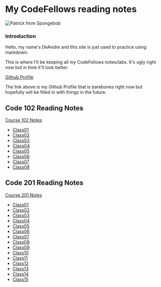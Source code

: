 # My CodeFellows reading notes

![Patrick from Spongebob](https://i.kym-cdn.com/entries/icons/original/000/009/803/spongebob-squarepants-patrick-spongebob-patrick-star-background-225039.jpg)




### Introduction

Hello, my name's DeAndre and this site is just used to practice using markdown.

This is where I'll be keeping all my CodeFellows notes/labs.
It's ugly right now but in time it'll look better.

[Github Profile](https://github.com/HighMid)


The link above is my Github Profile that is barebones right now but hopefully will be filled in with things in the future.


## Code 102 Reading Notes
[Course 102 Notes](https://github.com/HighMid/reading-notes/tree/main/102-notes)

- [Class01](https://github.com/HighMid/reading-notes/blob/main/102-notes/class-01.md)
- [Class02](https://github.com/HighMid/reading-notes/blob/main/102-notes/class-02.md)
- [Class03](https://github.com/HighMid/reading-notes/blob/main/102-notes/class-03.md)
- [Class04](https://github.com/HighMid/reading-notes/blob/main/102-notes/class-04.md)
- [Class05](https://github.com/HighMid/reading-notes/blob/main/102-notes/class-05.md)
- [Class06](https://github.com/HighMid/reading-notes/blob/main/102-notes/class-06.md)
- [Class07](https://github.com/HighMid/reading-notes/blob/main/102-notes/class-07.md)
- [Class08](https://github.com/HighMid/reading-notes/blob/main/102-notes/class-08.md)

## Code 201 Reading Notes
[Course 201 Notes](https://github.com/HighMid/reading-notes/tree/main/201-notes)
- [Class01](https://github.com/HighMid/reading-notes/blob/main/102-notes/class-01.md)
- [Class02](https://github.com/HighMid/reading-notes/blob/main/102-notes/class-02.md)
- [Class03](https://github.com/HighMid/reading-notes/blob/main/102-notes/class-03.md)
- [Class04](https://github.com/HighMid/reading-notes/blob/main/102-notes/class-04.md)
- [Class05](https://github.com/HighMid/reading-notes/blob/main/102-notes/class-05.md)
- [Class06](https://github.com/HighMid/reading-notes/blob/main/102-notes/class-06.md)
- [Class07](https://github.com/HighMid/reading-notes/blob/main/102-notes/class-07.md)
- [Class08](https://github.com/HighMid/reading-notes/blob/main/102-notes/class-08.md)
- [Class09](https://github.com/HighMid/reading-notes/blob/main/102-notes/class-09.md)
- [Class10](https://github.com/HighMid/reading-notes/blob/main/102-notes/class-10.md)
- [Class11](https://github.com/HighMid/reading-notes/blob/main/102-notes/class-11.md)
- [Class12](https://github.com/HighMid/reading-notes/blob/main/102-notes/class-12.md)
- [Class13](https://github.com/HighMid/reading-notes/blob/main/102-notes/class-13.md)
- [Class14](https://github.com/HighMid/reading-notes/blob/main/102-notes/class-14.md)
- [Class15](https://github.com/HighMid/reading-notes/blob/main/102-notes/class-15.md)
